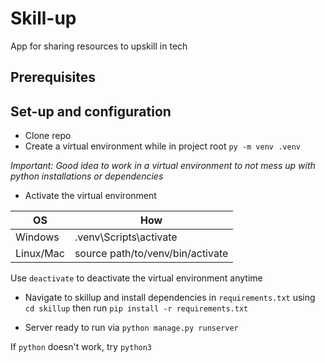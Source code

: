 
# Skill-up
App for sharing resources to upskill in tech

## Prerequisites


## Set-up and configuration
* Clone repo 
* Create a virtual environment while in project root `py -m venv .venv`

_Important: Good idea to work in a virtual environment to not mess up with python installations or dependencies_

* Activate the virtual environment

  <div align="center">

| OS | How |
| ---- | ----------- |
| Windows | .venv\Scripts\activate |
| Linux/Mac    |source path/to/venv/bin/activate |

  </div>

Use `deactivate` to deactivate the virtual environment anytime

* Navigate to skillup and install dependencies in `requirements.txt` using `cd skillup` then run `pip install -r requirements.txt`

* Server ready to run via `python manage.py runserver`

If `python` doesn't work, try `python3`



